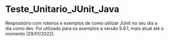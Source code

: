 # Teste_Unitario_JUnit_Java
Respositório com roteiros e exemplos de como utilizar JUnit no seu dia a dia como dev. Foi utilizado para os exemplos a versão 5.9.1, mais atual até o momento (29/01/2022).
